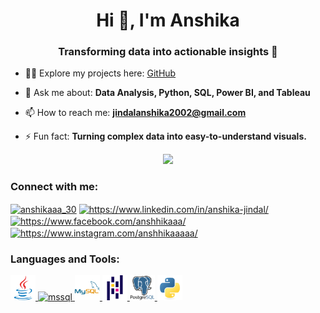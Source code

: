 <h1 align="center">Hi 👋, I'm Anshika</h1>
<h3 align="center">Transforming data into actionable insights 🚀</h3>

- 👨‍💻 Explore my projects here: [GitHub](https://github.com/Anshika-30) 

- 💬 Ask me about: **Data Analysis, Python, SQL, Power BI, and Tableau**

- 📫 How to reach me: **jindalanshika2002@gmail.com**

- ⚡ Fun fact: **Turning complex data into easy-to-understand visuals.**







<p align="center">
  <img src="https://user-images.githubusercontent.com/108257736/187373342-92abd1f7-a384-4546-870e-7b0750ab49ab.gif" width="400"/>
</p>














<h3 align="left">Connect with me:</h3>
<p align="left">
<a href="https://twitter.com/anshikaaa_30" target="blank"><img align="center" src="https://raw.githubusercontent.com/rahuldkjain/github-profile-readme-generator/master/src/images/icons/Social/twitter.svg" alt="anshikaaa_30" height="30" width="40" /></a>
<a href="https://linkedin.com/in/https://www.linkedin.com/in/anshika-jindal/" target="blank"><img align="center" src="https://raw.githubusercontent.com/rahuldkjain/github-profile-readme-generator/master/src/images/icons/Social/linked-in-alt.svg" alt="https://www.linkedin.com/in/anshika-jindal/" height="30" width="40" /></a>
<a href="https://www.facebook.com/share/15yGrbD3Uu/?mibextid=wwXIfr" target="blank"><img align="center" src="https://raw.githubusercontent.com/rahuldkjain/github-profile-readme-generator/master/src/images/icons/Social/facebook.svg" alt="https://www.facebook.com/anshhikaaa/" height="30" width="40" /></a>
<a href="https://www.instagram.com/anshhikaaaaa/?igsh=MXFoazlod3FveW84dQ%3D%3D&utm_source=qr" target="blank"><img align="center" src="https://raw.githubusercontent.com/rahuldkjain/github-profile-readme-generator/master/src/images/icons/Social/instagram.svg" alt="https://www.instagram.com/anshhikaaaaa/" height="30" width="40" /></a>
</p>

<h3 align="left">Languages and Tools:</h3>
<p align="left"> <a href="https://www.java.com" target="_blank" rel="noreferrer"> <img src="https://raw.githubusercontent.com/devicons/devicon/master/icons/java/java-original.svg" alt="java" width="40" height="40"/> </a> <a href="https://www.microsoft.com/en-us/sql-server" target="_blank" rel="noreferrer"> <img src="https://www.svgrepo.com/show/303229/microsoft-sql-server-logo.svg" alt="mssql" width="40" height="40"/> </a> <a href="https://www.mysql.com/" target="_blank" rel="noreferrer"> <img src="https://raw.githubusercontent.com/devicons/devicon/master/icons/mysql/mysql-original-wordmark.svg" alt="mysql" width="40" height="40"/> </a> <a href="https://pandas.pydata.org/" target="_blank" rel="noreferrer"> <img src="https://raw.githubusercontent.com/devicons/devicon/2ae2a900d2f041da66e950e4d48052658d850630/icons/pandas/pandas-original.svg" alt="pandas" width="40" height="40"/> </a> <a href="https://www.postgresql.org" target="_blank" rel="noreferrer"> <img src="https://raw.githubusercontent.com/devicons/devicon/master/icons/postgresql/postgresql-original-wordmark.svg" alt="postgresql" width="40" height="40"/> </a> <a href="https://www.python.org" target="_blank" rel="noreferrer"> <img src="https://raw.githubusercontent.com/devicons/devicon/master/icons/python/python-original.svg" alt="python" width="40" height="40"/> </a> </p>


